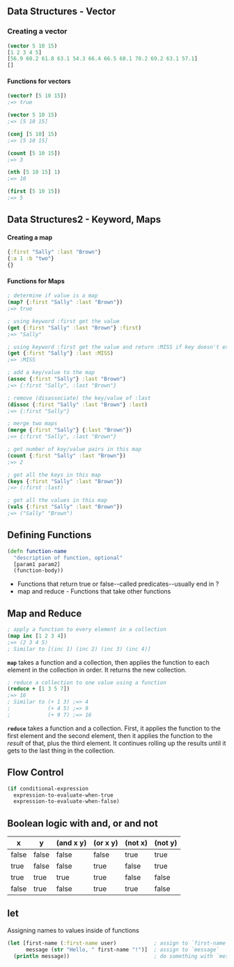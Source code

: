## Data Structures - Vector

### Creating a vector

```clj
(vector 5 10 15)
[1 2 3 4 5]
[56.9 60.2 61.8 63.1 54.3 66.4 66.5 68.1 70.2 69.2 63.1 57.1]
[]
```

#### Functions for vectors

```clj
(vector? [5 10 15])
;=> true

(vector 5 10 15)
;=> [5 10 15]

(conj [5 10] 15)
;=> [5 10 15]

(count [5 10 15])
;=> 3

(nth [5 10 15] 1)
;=> 10

(first [5 10 15])
;=> 5
```

## Data Structures2 - Keyword, Maps

#### Creating a map

```clj
{:first "Sally" :last "Brown"}
{:a 1 :b "two"}
{}
```


#### Functions for Maps

```clj
; determine if value is a map
(map? {:first "Sally" :last "Brown"})
;=> true

; using keyword :first get the value
(get {:first "Sally" :last "Brown"} :first)
;=> "Sally"

; using keyword :first get the value and return :MISS if key doesn't exist in map
(get {:first "Sally"} :last :MISS)
;=> :MISS

; add a key/value to the map
(assoc {:first "Sally"} :last "Brown")
;=> {:first "Sally", :last "Brown"}

; remove (disassociate) the key/value of :last
(dissoc {:first "Sally" :last "Brown"} :last)
;=> {:first "Sally"}

; merge two maps
(merge {:first "Sally"} {:last "Brown"})
;=> {:first "Sally", :last "Brown"}

; get number of key/value pairs in this map
(count {:first "Sally" :last "Brown"})
;=> 2

; get all the keys in this map
(keys {:first "Sally" :last "Brown"})
;=> (:first :last)

; get all the values in this map
(vals {:first "Sally" :last "Brown"})
;=> ("Sally" "Brown")
```

## Defining Functions

```clj
(defn function-name
  "description of function, optional"
  [param1 param2]
  (function-body))
```

* Functions that return true or false--called predicates--usually end in ?
* map and reduce - Functions that take other functions

## Map and Reduce

```clj
; apply a function to every element in a collection
(map inc [1 2 3 4])
;=> (2 3 4 5)
; Similar to [(inc 1) (inc 2) (inc 3) (inc 4)]
```
**`map`** takes a function and a collection, then applies the function to each element in the collection in order. It returns the new collection.

```clj
; reduce a collection to one value using a function
(reduce + [1 3 5 7])
;=> 16
; Similar to (+ 1 3) ;=> 4
;            (+ 4 5) ;=> 9
;            (+ 9 7) ;=> 16
```

**`reduce`** takes a function and a collection. First, it applies the function to the first element and the second element, then it applies the function to the *result* of that, plus the third element. It continues rolling up the results until it gets to the last thing in the collection.


## Flow Control

```clj
(if conditional-expression
  expression-to-evaluate-when-true
  expression-to-evaluate-when-false)
```

## Boolean logic with and, or and not

| x     | y     | (and x y) | (or x y) | (not x) | (not y) |
| ----- | ----- | --------- | -------- | ------- | ------- |
| false | false | false | false | true  | true  |
| true  | false | false | true  | false | true  |
| true  | true  | true  | true  | false | false |
| false | true  | false | true  | true  | false |

## let 
Assigning names to values inside of functions

```clj
(let [first-name (:first-name user)            ; assign to `first-name`
      message (str "Hello, " first-name "!")]  ; assign to `message`
  (println message))                           ; do something with `message`
```


